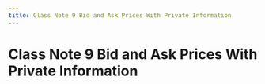 ```yaml
---
title: Class Note 9 Bid and Ask Prices With Private Information
---
```

# Class Note 9 Bid and Ask Prices With Private Information

